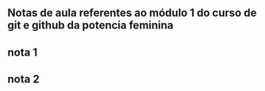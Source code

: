 ## Notas de aula referentes ao módulo 1 do curso de git e github da potencia feminina

## nota 1

## nota 2